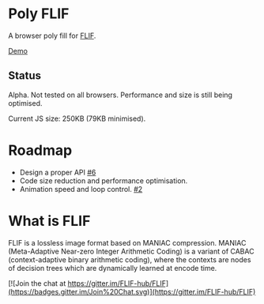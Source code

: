 # Poly FLIF
A browser poly fill for [FLIF](http://flif.info).

[Demo](https://uprootlabs.github.io/poly-flif/)

## Status

Alpha. Not tested on all browsers. Performance and size is still being optimised. 

Current JS size: 250KB (79KB minimised).

# Roadmap

* Design a proper API [#6](https://github.com/UprootLabs/poly-flif/issues/6)
* Code size reduction and performance optimisation.
* Animation speed and loop control. [#2](https://github.com/UprootLabs/poly-flif/issues/2)

# What is FLIF

FLIF is a lossless image format based on MANIAC compression. MANIAC (Meta-Adaptive Near-zero Integer Arithmetic Coding) is a variant of CABAC (context-adaptive binary arithmetic coding), where the contexts are nodes of decision trees which are dynamically learned at encode time.

[![Join the chat at https://gitter.im/FLIF-hub/FLIF](https://badges.gitter.im/Join%20Chat.svg)](https://gitter.im/FLIF-hub/FLIF)

